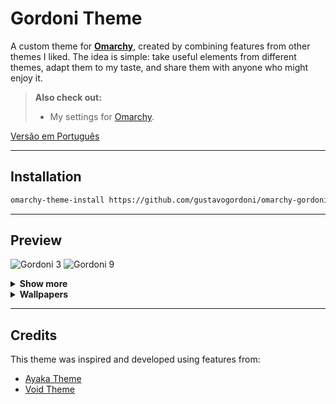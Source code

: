 # Gordoni Theme

A custom theme for **[Omarchy](https://omarchy.org)**, created by combining features from other themes I liked.
The idea is simple: take useful elements from different themes, adapt them to my taste, and share them with anyone who might enjoy it.

> **Also check out:**
> * My settings for [Omarchy](https://github.com/gustavogordoni/dotfiles/).

[Versão em Português](README.md)

---

## Installation

```bash
omarchy-theme-install https://github.com/gustavogordoni/omarchy-gordoni-theme
````

---

## Preview

![Gordoni 3](https://github.com/gustavogordoni/omarchy-gordoni-theme/blob/main/screenshots/3.png)
![Gordoni 9](https://github.com/gustavogordoni/omarchy-gordoni-theme/blob/main/screenshots/9.png)

<details>
<summary><strong>Show more</strong></summary>

<br>

![Gordoni 4](https://github.com/gustavogordoni/omarchy-gordoni-theme/blob/main/screenshots/4.png)
![Gordoni 5](https://github.com/gustavogordoni/omarchy-gordoni-theme/blob/main/screenshots/5.png)
![Gordoni 8](https://github.com/gustavogordoni/omarchy-gordoni-theme/blob/main/screenshots/8.png)
![Gordoni 10](https://github.com/gustavogordoni/omarchy-gordoni-theme/blob/main/screenshots/10.png)
![Gordoni 11](https://github.com/gustavogordoni/omarchy-gordoni-theme/blob/main/screenshots/11.png)
![Gordoni 12](https://github.com/gustavogordoni/omarchy-gordoni-theme/blob/main/screenshots/12.png)

</details>

<details>
<summary><strong>Wallpapers</strong></summary>

<br>

![Backgrounds 1](./backgrounds//0-matte-black.jpg)
![Backgrounds 2](./backgrounds//omarchy-wp1.webp)
![Backgrounds 3](./backgrounds//omarchy-wp2.webp)
![Backgrounds 4](./backgrounds//omarchy-wp3.png)
![Backgrounds 5](./backgrounds//omarchy-wp4.webp)

</details>

---

## Credits

This theme was inspired and developed using features from:

* [Ayaka Theme](https://github.com/abhijeet-swami/omarchy-ayaka-theme)
* [Void Theme](https://github.com/vyrx-dev/omarchy-void-theme.git)
